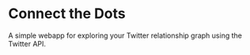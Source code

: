 # Connect the Dots

A simple webapp for exploring your Twitter relationship graph using the
Twitter API.

